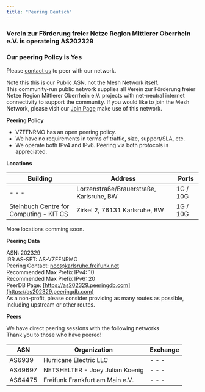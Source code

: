 ```yaml
---
title: "Peering Deutsch"
---
```

### Verein zur Förderung freier Netze Region Mittlerer Oberrhein e.V. is operateing **AS202329**

### Our peering Policy is **Yes**

Please [contact us](mailto:noc@karlsruhe.freifunk.net) to peer with our network.

Note this this is our Public ASN, not the Mesh Network itself.  
This community-run public network supplies all Verein zur Förderung freier Netze Region Mittlerer Oberrhein e.V. projects with net-neutral internet connectivity to support the community. If you would like to join the Mesh Network, please visit our [Join Page](/join) make use of this network.

**Peering Policy**

*   VZFFNRMO has an open peering policy.
*   We have no requirements in terms of traffic, size, support/SLA, etc.
*   We operate both IPv4 and IPv6. Peering via both protocols is appreciated.

**Locations**

| Building | Address                                   | Ports    |
| -------- | ----------------------------------------- | -------- |
| - - -    | Lorzenstraße/Brauerstraße, Karlsruhe, BW  | 1G / 10G |
| Steinbuch Centre for Computing - KIT CS | Zirkel 2, 76131 Karlsruhe, BW | 1G / 10G|

More locations comming soon.


**Peering Data**

ASN: 202329  
IRR AS-SET: AS-VZFFNRMO  
Peering Contact: noc@karlsruhe.freifunk.net  
Recommended Max Prefix IPv4: 10  
Recommended Max Prefix IPv6: 20  
PeerDB Page: [https://as202329.peeringdb.com](https://as202329.peeringdb.com)  
As a non-profit, please consider providing as many routes as possible, including upstream or other routes.

**Peers**

We have direct peering sessions with the following networks  
Thank you to those who have peered!

| ASN     | Organization                             | Exchange  |
| ------- | ---------------------------------------- | --------- |
| AS6939  | Hurricane Electric LLC                   |   - - -   |
| AS49697 | NETSHELTER - Joey Julian Koenig          |   - - -   |
| AS64475 | Freifunk Frankfurt am Main e.V.          |   - - -   |

